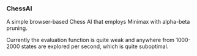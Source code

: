 ### ChessAI

A simple browser-based Chess AI that employs Minimax with alpha-beta pruning.

Currently the evaluation function is quite weak and anywhere from 1000-2000 states are explored per second, which is quite suboptimal.
